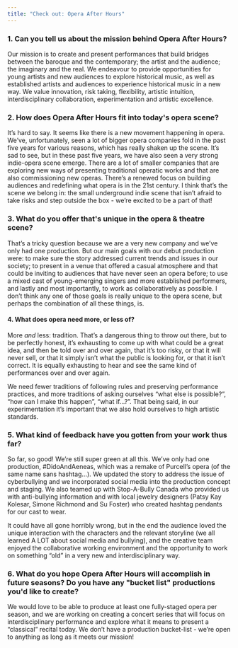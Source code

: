 ```yaml
---
title: "Check out: Opera After Hours"
---
```


### 1. Can you tell us about the mission behind Opera After Hours?

Our mission is to create and present performances that build bridges between
the baroque and the contemporary; the artist and the audience; the imaginary and the real. We endeavour to provide opportunities for young artists and new audiences to explore historical music, as well as established artists and audiences to experience historical music in a new way. We value innovation, risk taking, flexibility, artistic intuition, interdisciplinary collaboration, experimentation and artistic excellence.

### 2. How does Opera After Hours fit into today's opera scene?

It’s hard to say. It seems like there is a new movement happening in opera. We’ve, unfortunately, seen a lot of bigger opera companies fold in the past five years for various reasons, which has really shaken up the scene. It’s sad to see, but in these past five years, we have also seen a very strong indie-opera scene emerge. There are a lot of smaller companies that are exploring new ways of presenting traditional operatic works and that are also commissioning new operas. There’s a renewed focus on building audiences and redefining what opera is in the 21st century. I think that’s the scene we belong in: the small underground indie scene that isn’t afraid to take risks and step outside the box - we’re excited to be a part of that!

### 3. What do you offer that's unique in the opera & theatre scene?

That’s a tricky question because we are a very new company and we’ve only had
one production. But our main goals with our debut production were: to make sure the story addressed current trends and issues in our society; to present in a venue that offered a casual atmosphere and that could be inviting to audiences that have never seen an opera before; to use a mixed cast of young-emerging singers and more established performers, and lastly and most importantly, to work as collaboratively as possible. I don’t think any one of those goals is really unique to the opera scene, but perhaps the combination of all these things, is.

#### 4. What does opera need more, or less of?

More *and* less: tradition. That’s a dangerous thing to throw out there, but to be perfectly honest, it’s exhausting to come up with what could be a great idea, and then be told over and over again, that it’s too risky, or that it will never sell, or that it simply isn’t what the public is looking for, or that it isn’t correct. It is equally exhausting to hear and see the same kind of performances over and over again.

We need fewer traditions of following rules and preserving performance practices, and more traditions of asking ourselves “what else is possible?”, “how can I make this happen”, “what if...?”. That being said, in our experimentation it’s important that we also hold ourselves to high artistic standards.

### 5. What kind of feedback have you gotten from your work thus far?

So far, so good! We’re still super green at all this. We’ve only had one production, #DidoAndAeneas, which was a remake of Purcell’s opera (of the same name sans hashtag…). We updated the story to address the issue of cyberbullying and we incorporated social media into the production concept and staging. We also teamed up with Stop-A-Bully Canada who provided us with anti-bullying information and with local jewelry designers (Patsy Kay Kolesar, Simone Richmond and Su Foster) who created hashtag pendants for our cast to wear. 

It could have all gone horribly wrong, but in the end the audience loved the unique interaction with the characters and the relevant storyline (we all learned A LOT about social media and bullying), and the creative team enjoyed the collaborative working environment and the opportunity to work on something “old” in a very new and interdisciplinary way.

### 6. What do you hope Opera After Hours will accomplish in future seasons? Do you have any "bucket list" productions you'd like to create?

We would love to be able to produce at least one fully-staged opera per season, and we are working on creating a concert series that will focus on interdisciplinary performance and explore what it means to present a “classical” recital today. We don’t have a production bucket-list - we’re open to anything as long as it meets our mission!
